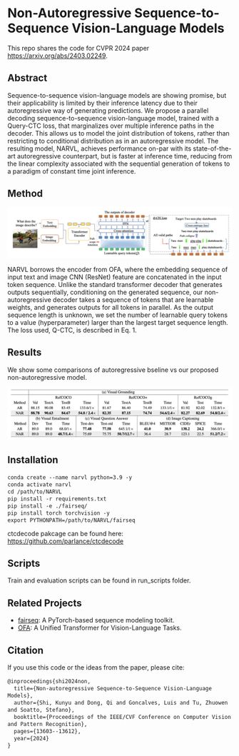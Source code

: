 # Non-Autoregressive Sequence-to-Sequence Vision-Language Models

This repo shares the code for CVPR 2024 paper https://arxiv.org/abs/2403.02249.

## Abstract

Sequence-to-sequence vision-language models are showing promise, but their applicability is limited by their inference latency due to their autoregressive way of generating predictions. We propose a parallel decoding sequence-to-sequence vision-language model, trained with a Query-CTC loss, that marginalizes over multiple inference paths in the decoder. This allows us to model the joint distribution of tokens, rather than restricting to conditional distribution as in an autoregressive model. The resulting model, NARVL, achieves performance on-par with its state-of-the-art autoregressive counterpart, but is faster at inference time, reducing from the linear complexity associated with the sequential generation of tokens to a paradigm of constant time joint inference.

## Method

![NARVL Architecture](examples/archetecture.png)

NARVL borrows the encoder from OFA, where the embedding sequence of input text and image CNN (ResNet) feature are concatenated in the input token sequence. Unlike the standard transformer decoder that generates outputs sequentially, conditioning on the generated sequence, our non-autoregressive decoder takes a sequence of tokens that are learnable weights, and generates outputs for all tokens in parallel. As the output sequence length is unknown, we set the number of learnable query tokens to a value (hyperparameter) larger than the largest target sequence length. The loss used, Q-CTC, is described in Eq. 1.


## Results
We show some comparisons of autoregressive bseline vs our proposed non-autoregressive model.

![Results](examples/results.png)


## Installation

```
conda create --name narvl python=3.9 -y
conda activate narvl
cd /path/to/NARVL
pip install -r requirements.txt
pip install -e ./fairseq/
pip install torch torchvision -y
export PYTHONPATH=/path/to/NARVL/fairseq
```

ctcdecode pakcage can be found here: https://github.com/parlance/ctcdecode


## Scripts

Train and evaluation scripts can be found in run_scripts folder.


## Related Projects

- [fairseq](https://github.com/pytorch/fairseq): A PyTorch-based sequence modeling toolkit.
- [OFA](https://github.com/OFA-Sys/OFA): A Unified Transformer for Vision-Language Tasks.


## Citation

If you use this code or the ideas from the paper, please cite:

```
@inproceedings{shi2024non,
  title={Non-autoregressive Sequence-to-Sequence Vision-Language Models},
  author={Shi, Kunyu and Dong, Qi and Goncalves, Luis and Tu, Zhuowen and Soatto, Stefano},
  booktitle={Proceedings of the IEEE/CVF Conference on Computer Vision and Pattern Recognition},
  pages={13603--13612},
  year={2024}
}

```